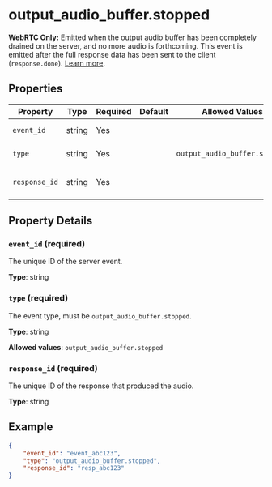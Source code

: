 # output_audio_buffer.stopped

**WebRTC Only:** Emitted when the output audio buffer has been completely drained on the server,
and no more audio is forthcoming. This event is emitted after the full response
data has been sent to the client (`response.done`).
[Learn more](/docs/guides/realtime-model-capabilities#client-and-server-events-for-audio-in-webrtc).


## Properties

| Property | Type | Required | Default | Allowed Values | Description |
| -------- | ---- | -------- | ------- | -------------- | ----------- |
| `event_id` | string | Yes |  |  | The unique ID of the server event. |
| `type` | string | Yes |  | `output_audio_buffer.stopped` | The event type, must be `output_audio_buffer.stopped`. |
| `response_id` | string | Yes |  |  | The unique ID of the response that produced the audio. |

## Property Details

### `event_id` (required)

The unique ID of the server event.

**Type**: string

### `type` (required)

The event type, must be `output_audio_buffer.stopped`.

**Type**: string

**Allowed values**: `output_audio_buffer.stopped`

### `response_id` (required)

The unique ID of the response that produced the audio.

**Type**: string

## Example

```json
{
    "event_id": "event_abc123",
    "type": "output_audio_buffer.stopped",
    "response_id": "resp_abc123"
}

```

